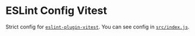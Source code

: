 # ESLint Config Vitest

Strict config for [`eslint-plugin-vitest`](https://github.com/veritem/eslint-plugin-vitest). You can see config in [`src/index.js`](https://github.com/socnik/eslint-config-vitest/tree/main/src/index.js).
